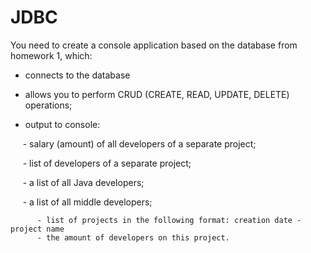 # JDBC
You need to create a console application based on the database from homework 1, which:


- connects to the database

- allows you to perform CRUD (CREATE, READ, UPDATE, DELETE) operations;

- output to console:


          - salary (amount) of all developers of a separate project;
     
          - list of developers of a separate project;
     
          - a list of all Java developers;
     
          - a list of all middle developers;
     
          - list of projects in the following format: creation date - project name 
          - the amount of developers on this project.
